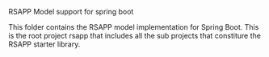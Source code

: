 RSAPP Model support for spring boot

This folder contains the RSAPP model implementation for Spring Boot.
This is the root project rsapp that includes all the sub projects that constiture the RSAPP starter library.
